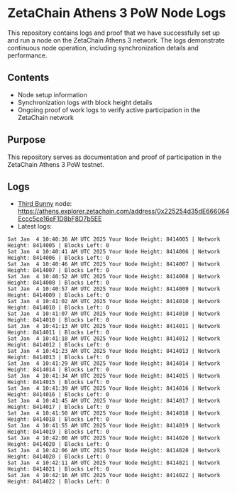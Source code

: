 # ZetaChain Athens 3 PoW Node Logs
This repository contains logs and proof that we have successfully set up and run a node on the ZetaChain Athens 3 network. The logs demonstrate continuous node operation, including synchronization details and performance.

## Contents
- Node setup information
- Synchronization logs with block height details
- Ongoing proof of work logs to verify active participation in the ZetaChain network

## Purpose
This repository serves as documentation and proof of participation in the ZetaChain Athens 3 PoW testnet.

## Logs

- [Third Bunny](https://thirdbunny.xyz/) node: https://athens.explorer.zetachain.com/address/0x225254d35dE666064Eccc5ce16eF1D8bF8D7b5EE
- Latest logs:
```
Sat Jan  4 10:40:36 AM UTC 2025 Your Node Height: 8414005 | Network Height: 8414005 | Blocks Left: 0
Sat Jan  4 10:40:41 AM UTC 2025 Your Node Height: 8414006 | Network Height: 8414006 | Blocks Left: 0
Sat Jan  4 10:40:46 AM UTC 2025 Your Node Height: 8414007 | Network Height: 8414007 | Blocks Left: 0
Sat Jan  4 10:40:52 AM UTC 2025 Your Node Height: 8414008 | Network Height: 8414008 | Blocks Left: 0
Sat Jan  4 10:40:57 AM UTC 2025 Your Node Height: 8414009 | Network Height: 8414009 | Blocks Left: 0
Sat Jan  4 10:41:02 AM UTC 2025 Your Node Height: 8414010 | Network Height: 8414010 | Blocks Left: 0
Sat Jan  4 10:41:07 AM UTC 2025 Your Node Height: 8414010 | Network Height: 8414010 | Blocks Left: 0
Sat Jan  4 10:41:13 AM UTC 2025 Your Node Height: 8414011 | Network Height: 8414011 | Blocks Left: 0
Sat Jan  4 10:41:18 AM UTC 2025 Your Node Height: 8414012 | Network Height: 8414012 | Blocks Left: 0
Sat Jan  4 10:41:23 AM UTC 2025 Your Node Height: 8414013 | Network Height: 8414013 | Blocks Left: 0
Sat Jan  4 10:41:29 AM UTC 2025 Your Node Height: 8414014 | Network Height: 8414014 | Blocks Left: 0
Sat Jan  4 10:41:34 AM UTC 2025 Your Node Height: 8414015 | Network Height: 8414015 | Blocks Left: 0
Sat Jan  4 10:41:39 AM UTC 2025 Your Node Height: 8414016 | Network Height: 8414016 | Blocks Left: 0
Sat Jan  4 10:41:45 AM UTC 2025 Your Node Height: 8414017 | Network Height: 8414017 | Blocks Left: 0
Sat Jan  4 10:41:50 AM UTC 2025 Your Node Height: 8414018 | Network Height: 8414018 | Blocks Left: 0
Sat Jan  4 10:41:55 AM UTC 2025 Your Node Height: 8414019 | Network Height: 8414019 | Blocks Left: 0
Sat Jan  4 10:42:00 AM UTC 2025 Your Node Height: 8414020 | Network Height: 8414020 | Blocks Left: 0
Sat Jan  4 10:42:06 AM UTC 2025 Your Node Height: 8414020 | Network Height: 8414020 | Blocks Left: 0
Sat Jan  4 10:42:11 AM UTC 2025 Your Node Height: 8414021 | Network Height: 8414021 | Blocks Left: 0
Sat Jan  4 10:42:16 AM UTC 2025 Your Node Height: 8414022 | Network Height: 8414022 | Blocks Left: 0
```
